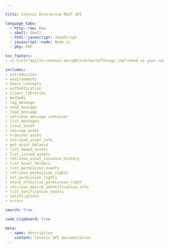 ```yaml
---

title: Catenis Enterprise REST API

language_tabs:
  - http--raw: Raw
  - shell: Shell
  - html--javascript: JavaScript
  - javascript--node: Node.js
  - php: PHP

toc_footers:
- <a href="mailto:catenis.docs@blockchainofthings.com">Send us your comments</a>

includes:
- introduction
- environments
- basic_concepts
- authentication
- client_libraries
- methods
- log_message
- send_message
- read_message
- retrieve_message_container
- list_messages
- issue_asset
- reissue_asset
- transfer_asset
- retrieve_asset_info
- get_asset_balance
- list_owned_assets
- list_issued_assets
- retrieve_asset_issuance_history
- list_asset_holders
- list_permission_events
- retrieve_permission_rights
- set_permission_rights
- check_effective_permission_right
- retrieve_device_identification_info
- list_notification_events
- notifications
- errors

search: true

code_clipboard: true

meta:
  - name: description
    content: Catenis API documentation
---
```

